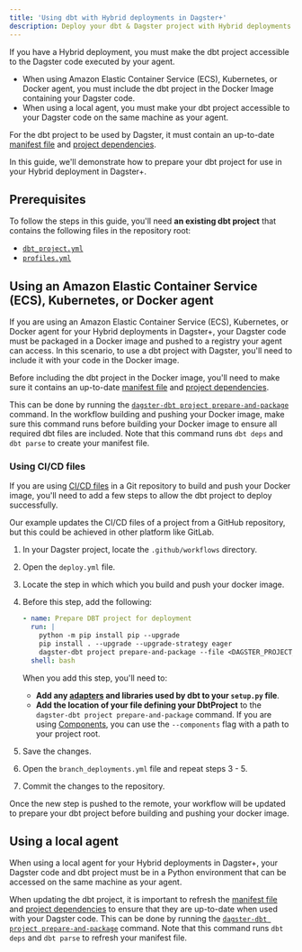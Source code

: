 ```yaml
---
title: 'Using dbt with Hybrid deployments in Dagster+'
description: Deploy your dbt & Dagster project with Hybrid deployments in Dagster+.
---
```


If you have a Hybrid deployment, you must make the dbt project accessible to the Dagster code executed by your agent.

- When using Amazon Elastic Container Service (ECS), Kubernetes, or Docker agent, you must include the dbt project in the Docker Image containing your Dagster code.
- When using a local agent, you must make your dbt project accessible to your Dagster code on the same machine as your agent.

For the dbt project to be used by Dagster, it must contain an up-to-date [manifest file](https://docs.getdbt.com/reference/artifacts/manifest-json) and [project dependencies](https://docs.getdbt.com/docs/collaborate/govern/project-dependencies).

In this guide, we'll demonstrate how to prepare your dbt project for use in your Hybrid deployment in Dagster+.

## Prerequisites

To follow the steps in this guide, you'll need **an existing dbt project** that contains the following files in the repository root:

- [`dbt_project.yml`](https://docs.getdbt.com/reference/dbt_project.yml)
- [`profiles.yml`](https://docs.getdbt.com/docs/core/connect-data-platform/profiles.yml)

## Using an Amazon Elastic Container Service (ECS), Kubernetes, or Docker agent

If you are using an Amazon Elastic Container Service (ECS), Kubernetes, or Docker agent for your Hybrid deployments in Dagster+, your Dagster code must be packaged in a Docker image and pushed to a registry your agent can access. In this scenario, to use a dbt project with Dagster, you'll need to include it with your code in the Docker image.

Before including the dbt project in the Docker image, you'll need to make sure it contains an up-to-date [manifest file](https://docs.getdbt.com/reference/artifacts/manifest-json) and [project dependencies](https://docs.getdbt.com/docs/collaborate/govern/project-dependencies).

This can be done by running the [`dagster-dbt project prepare-and-package`](/api/libraries/dagster-dbt#prepare-and-package) command. In the workflow building and pushing your Docker image, make sure this command runs before building your Docker image to ensure all required dbt files are included. Note that this command runs `dbt deps` and `dbt parse` to create your manifest file.

### Using CI/CD files

If you are using [CI/CD files](/dagster-plus/features/ci-cd/ci-cd-file-reference) in a Git repository to build and push your Docker image, you'll need to add a few steps to allow the dbt project to deploy successfully.

Our example updates the CI/CD files of a project from a GitHub repository, but this could be achieved in other platform like GitLab.

1. In your Dagster project, locate the `.github/workflows` directory.

2. Open the `deploy.yml` file.

3. Locate the step in which which you build and push your docker image.

4. Before this step, add the following:

   ```yaml
   - name: Prepare DBT project for deployment
     run: |
       python -m pip install pip --upgrade
       pip install . --upgrade --upgrade-strategy eager                                            ## Install the Python dependencies from the setup.py file, ex: dbt-core and dbt-duckdb
       dagster-dbt project prepare-and-package --file <DAGSTER_PROJECT_FOLDER>/project.py          ## Replace with the project.py location in the Dagster project folder
     shell: bash
   ```

   When you add this step, you'll need to:

   - **Add any [adapters](https://docs.getdbt.com/docs/connect-adapters) and libraries used by dbt to your `setup.py` file**.
   - **Add the location of your file defining your DbtProject** to the `dagster-dbt project prepare-and-package` command. If you are using [Components](/guides/labs/components), you can use the `--components` flag with a path to your project root.

5. Save the changes.

6. Open the `branch_deployments.yml` file and repeat steps 3 - 5.

7. Commit the changes to the repository.

Once the new step is pushed to the remote, your workflow will be updated to prepare your dbt project before building and pushing your docker image.

## Using a local agent

When using a local agent for your Hybrid deployments in Dagster+, your Dagster code and dbt project must be in a Python environment that can be accessed on the same machine as your agent.

When updating the dbt project, it is important to refresh the [manifest file](https://docs.getdbt.com/reference/artifacts/manifest-json) and [project dependencies](https://docs.getdbt.com/docs/collaborate/govern/project-dependencies) to ensure that they are up-to-date when used with your Dagster code. This can be done by running the [`dagster-dbt project prepare-and-package`](/api/libraries/dagster-dbt#prepare-and-package) command. Note that this command runs `dbt deps` and `dbt parse` to refresh your manifest file.
